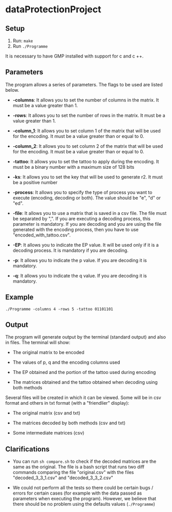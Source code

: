 # dataProtectionProject

## Setup

1. Run: `make`
2. Run `./Programme`

It is necessary to have GMP installed with support for c and c ++.

## Parameters

The program allows a series of parameters. The flags to be used are listed below.

* **-columns**: It allows you to set the number of columns in the matrix. It must be a value greater than 1.

* **-rows**: It allows you to set the number of rows in the matrix. It must be a value greater than 1.

* **-column_1**: It allows you to set column 1 of the matrix that will be used for the encoding. It must be a value greater
 than or equal to 0.
 
* **-column_2**: It allows you to set column 2 of the matrix that will be used for the encoding. It must be a value greater 
than or equal to 0.

* **-tattoo**: It allows you to set the tattoo to apply during the encoding. It must be a binary number with a maximum 
size of 128 bits

* **-ks**: It allows you to set the key that will be used to generate r2. It must be a positive number

* **-process**: It allows you to specify the type of process you want to execute (encoding, decoding or both). 
The value should be "e", "d" or "ed".

* **-file**: It allows you to use a matrix that is saved in a csv file. The file must be separated by ",". If you are 
executing a decoding process, this parameter is mandatory. If you are decoding and you are using the file generated
with the encoding process, then you have to use "encoded_with_tattoo.csv".

* **-EP**: It allows you to indicate the EP value. It will be used only if it is a decoding process. It is mandatory if
you are decoding.

* **-p**: It allows you to indicate the p value. If you are decoding it is mandatory.

* **-q**: It allows you to indicate the q value. If you are decoding it is mandatory.




## Example

`./Programme -columns 4 -rows 5 -tattoo 01101101`

## Output

The program will generate output by the terminal (standard output) and also in files. The terminal will show:
 
* The original matrix to be encoded

* The values of p, q and the encoding columns used

* The EP obtained and the portion of the tattoo used during encoding
 
* The matrices obtained and the tattoo obtained when decoding using both methods

Several files will be created in which it can be viewed. Some will be in csv format and others in txt format (with a
"friendlier" display):
 
* The original matrix (csv and txt)
 
* The matrices decoded by both methods (csv and txt)

* Some intermediate matrices (csv)

## Clarifications

* You can run  `sh compare.sh` to check if the decoded matrices are the same as the original. The file is a bash 
script that runs two diff commands comparing the file "original.csv" with the files "decoded_3_3_1.csv" and "decoded_3_3_2.csv"

* We could not perform all the tests so there could be certain bugs / errors for certain cases (for example with the
data passed as parameters when executing the program). However, we believe that there should be no problem using
the defaults values (`./Programme`)
